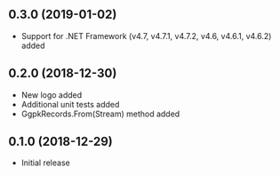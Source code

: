 ## 0.3.0 (2019-01-02)

- Support for .NET Framework (v4.7, v4.7.1, v4.7.2, v4.6, v4.6.1, v4.6.2) added

## 0.2.0 (2018-12-30)

- New logo added
- Additional unit tests added
- GgpkRecords.From(Stream) method added

## 0.1.0 (2018-12-29)

- Initial release
